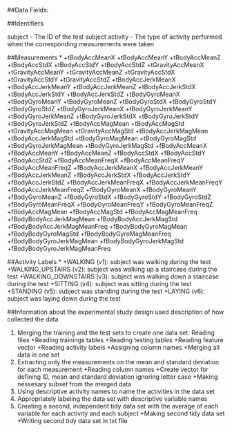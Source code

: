 ##Data Fields:

##Identifiers

subject - The ID of the test subject
activity - The type of activity performed when the corresponding measurements were taken

##Measurements
*
        +tBodyAccMeanX
        +tBodyAccMeanY
        +tBodyAccMeanZ
        +tBodyAccStdX
        +tBodyAccStdY
        +tBodyAccStdZ
        +tGravityAccMeanX
        +tGravityAccMeanY
        +tGravityAccMeanZ
        +tGravityAccStdX
        +tGravityAccStdY
        +tGravityAccStdZ
        +tBodyAccJerkMeanX
        +tBodyAccJerkMeanY
        +tBodyAccJerkMeanZ
        +tBodyAccJerkStdX
        +tBodyAccJerkStdY
        +tBodyAccJerkStdZ
        +tBodyGyroMeanX
        +tBodyGyroMeanY
        +tBodyGyroMeanZ
        +tBodyGyroStdX
        +tBodyGyroStdY
        +tBodyGyroStdZ
        +tBodyGyroJerkMeanX
        +tBodyGyroJerkMeanY
        +tBodyGyroJerkMeanZ
        +tBodyGyroJerkStdX
        +tBodyGyroJerkStdY
        +tBodyGyroJerkStdZ
        +tBodyAccMagMean
        +tBodyAccMagStd
        +tGravityAccMagMean
        +tGravityAccMagStd
        +tBodyAccJerkMagMean
        +tBodyAccJerkMagStd
        +tBodyGyroMagMean
        +tBodyGyroMagStd
        +tBodyGyroJerkMagMean
        +tBodyGyroJerkMagStd
        +fBodyAccMeanX
        +fBodyAccMeanY
        +fBodyAccMeanZ
        +fBodyAccStdX
        +fBodyAccStdY
        +fBodyAccStdZ
        +fBodyAccMeanFreqX
        +fBodyAccMeanFreqY
        +fBodyAccMeanFreqZ
        +fBodyAccJerkMeanX
        +fBodyAccJerkMeanY
        +fBodyAccJerkMeanZ
        +fBodyAccJerkStdX
        +fBodyAccJerkStdY
        +fBodyAccJerkStdZ
        +fBodyAccJerkMeanFreqX
        +fBodyAccJerkMeanFreqY
        +fBodyAccJerkMeanFreqZ
        +fBodyGyroMeanX
        +fBodyGyroMeanY
        +fBodyGyroMeanZ
        +fBodyGyroStdX
        +fBodyGyroStdY
        +fBodyGyroStdZ
        +fBodyGyroMeanFreqX
        +fBodyGyroMeanFreqY
        +fBodyGyroMeanFreqZ
        +fBodyAccMagMean
        +fBodyAccMagStd
        +fBodyAccMagMeanFreq
        +fBodyBodyAccJerkMagMean
        +fBodyBodyAccJerkMagStd
        +fBodyBodyAccJerkMagMeanFreq
        +fBodyBodyGyroMagMean
        +fBodyBodyGyroMagStd
        +fBodyBodyGyroMagMeanFreq
        +fBodyBodyGyroJerkMagMean
        +fBodyBodyGyroJerkMagStd
        +fBodyBodyGyroJerkMagMeanFreq

##Activity Labels
*
        +WALKING (v1): subject was walking during the test
        +WALKING_UPSTAIRS (v2): subject was walking up a staircase during the test
        +WALKING_DOWNSTAIRS (v3): subject was walking down a staircase during the test
        +SITTING (v4): subject was sitting during the test
        +STANDING (v5): subject was standing during the test
        +LAYING (v6): subject was laying down during the test

##Information about the experimental study design used
description of how collected the data

1. Merging the training and the test sets to create one data set.
  Reading files
        +Reading trainings tables
        +Reading testing tables
        +Reading feature vector
        +Reading activity labels
        +Assigning column names
        +Merging all data in one set
2. Extracting only the measurements on the mean and standard deviation for each measurement
        +Reading column names
        +Create vector for defining ID, mean and standard deviation ignoring letter case
        +Making nessesary subset from the merged data
3. Using descriptive activity names to name the activities in the data set
4. Appropriately labeling the data set with descriptive variable names
5. Creating a second, independent tidy data set with the average of each variable for each activity and each subject
        +Making second tidy data set
        +Writing second tidy data set in txt file
